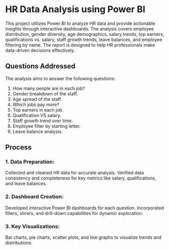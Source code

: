 # HR Data Analysis using Power BI
This project utilizes Power BI to analyze HR data and provide actionable insights through interactive dashboards. The analysis covers employee distribution, gender diversity, age demographics, salary trends, top earners, qualifications vs. salary, staff growth trends, leave balances, and employee filtering by name. The report is designed to help HR professionals make data-driven decisions effectively.

## Questions Addressed
The analysis aims to answer the following questions:
1. How many people are in each job?
2. Gender breakdown of the staff.
3. Age spread of the staff.
4. Which jobs pay more?
5. Top earners in each job.
6. Qualification VS salary.
7. Staff growth trend over time.
8. Employee filter by starting letter.
9. Leave balance analysis.

## Process
### 1. Data Preparation:
Collected and cleaned HR data for accurate analysis.
Verified data consistency and completeness for key metrics like salary, qualifications, and leave balances.
### 2. Dashboard Creation:
Developed interactive Power BI dashboards for each question.
Incorporated filters, slicers, and drill-down capabilities for dynamic exploration.
### 3. Key Visualizations:
Bar charts, pie charts, scatter plots, and line graphs to visualize trends and distributions.
